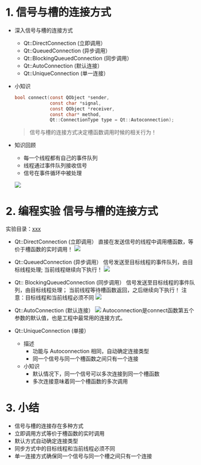 # 1. 信号与槽的连接方式
- 深入信号与槽的连接方式
    - Qt::DirectConnection (立即调用）
    - Qt::QueuedConnection (异步调用）
    - Qt::BlockingQueuedConnection (同步调用）
    - Qt::AutoConnection (默认连接）
    - Qt::UniqueConnection (单一连接）

- 小知识
    ```c
    bool connect(const QObject *sender,
                 const char *signal,
                 const QObject *receiver,
                 const char* method,
                 Qt::ConnectionType type = Qt::Autoconnection);
    ```
    > 信号与槽的连接方式决定槽函数调用时候的相关行为！

- 知识回顾
    - 每一个线程都有自己的事件队列
    - 线程通过事件队列接收信号
    - 信号在事件循环中被处理

    ![](vx_images/.png)

# 2. 编程实验 信号与槽的连接方式
实验目录：[xxx](vx_attachments\xxx)

- Qt::DirectConnection (立即调用）
    直接在发送信号的线程中调用槽函数，等价于槽函数的实时调用！
    ![](vx_images/.png)

- Qt::QueuedConnection (异步调用）
    信号发送至目标线程的事件队列，由目标线程处理; 当前线程继续向下执行！
    ![](vx_images/.png)

- Qt:: BlockingQueuedConnection (同步调用）
    信号发送至目标线程的事件队列，由目标线程处理；
    当前线程等待槽函数返回，之后继续向下执行！
    注意：目标线程和当前线程必须不同
    ![](vx_images/.png)

- Qt::AutoConnection (默认连接）
    ![](vx_images/.png)
    Autoconnection是connect函数第五个参数的默认值，也是工程中最常用的连接方式。

-  Qt::UniqueConnection (单接）
    - 描述
        - 功能与 Autoconnection 相同，自动确定连接类型
        - 同一个信号与同一个槽函数之间只有一个连接
    - 小知识
        - 默认情况下，同一个信号可以多次连接到同一个槽函数
        - 多次连接意味着同一个槽函数的多次调用

# 3. 小结
- 信号与槽的连接存在多种方式
- 立即调用方式等价于槽函数的实时调用
- 默认方式自动确定连接类型
- 同步方式中的目标线程和当前线程必须不同
- 单一连接方式确保同一个信号与同一个槽之间只有一个连接

